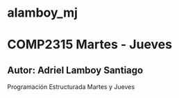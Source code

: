 # alamboy_mj
# COMP2315 Martes - Jueves
## Autor: Adriel Lamboy Santiago
Programación Estructurada Martes y Jueves
